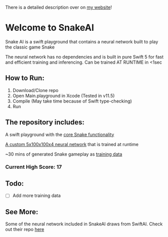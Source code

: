 There is a detailed description over on [my website](https://blake-bollinger.com/2020/05/26/building-a-neural-network-to-play-snake/)!

# Welcome to SnakeAI

Snake AI is a swift playground that contains a neural network built to play the classic game Snake

The neural network has no dependencies and is built in pure Swift 5 for fast and efficient training and inferencing. Can be trained AT RUNTIME in <1sec

## How to Run:

1. Download/Clone repo
2. Open Main.playground in Xcode (Tested in v11.5)
3. Compile (May take time because of Swift type-checking)
4. Run

## The repository includes:

A swift playground with the [core Snake functionality](/Main.playground/Sources/Snake%20Game)

[A custom 5x100x100x4 neural network](/Main.playground/Sources/Neural%20Network) that is trained at runtime

\~30 mins of generated Snake gameplay as [training data](/Main.playground/Sources/Neural%20Network/TrainingData.swift)

### Current High Score: 17

## Todo:

- [ ] Add more training data

## See More:

Some of the neural network included in SnakeAI draws from SwiftAI. Check out their repo [here](https://github.com/Swift-AI/Swift-AI)

